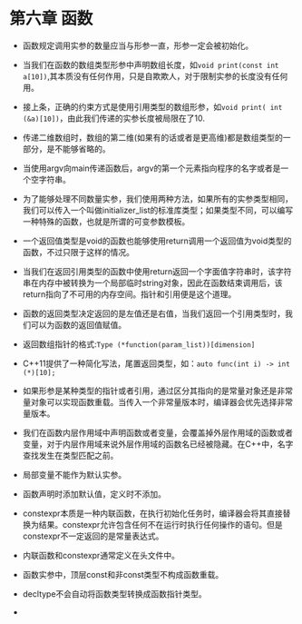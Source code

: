 # 第六章 函数

* 函数规定调用实参的数量应当与形参一直，形参一定会被初始化。
* 当我们在函数的数组类型形参中声明数组长度，如`void print(const int a[10])`,其本质没有任何作用，只是自欺欺人，对于限制实参的长度没有任何用。
* 接上条，正确的约束方式是使用引用类型的数组形参，如`void print( int (&a)[10])`，由此我们传递的实参长度被局限在了10.
* 传递二维数组时，数组的第二维(如果有的话或者是更高维)都是数组类型的一部分，是不能够省略的。

* 当使用argv向main传递函数后，argv的第一个元素指向程序的名字或者是一个空字符串。

* 为了能够处理不同数量实参，我们使用两种方法，如果所有的实参类型相同，我们可以传入一个叫做initializer_list的标准库类型；如果类型不同，可以编写一种特殊的函数，也就是所谓的可变参数模板。
* 一个返回值类型是void的函数也能够使用return调用一个返回值为void类型的函数，不过只限于这样的情况。

* 当我们在返回引用类型的函数中使用return返回一个字面值字符串时，该字符串在内存中被转换为一个局部临时string对象，因此在函数结束调用后，该return指向了不可用的内存空间。指针和引用便是这个道理。
* 函数的返回类型决定返回的是左值还是右值，当我们返回一个引用类型时，我们可以为函数的返回值赋值。

* 返回数组指针的格式:`Type (*function(param_list))[dimension]`
* C++11提供了一种简化写法，尾置返回类型，如：`auto func(int i) -> int (*)[10];`

* 如果形参是某种类型的指针或者引用，通过区分其指向的是常量对象还是非常量对象可以实现函数重载。当传入一个非常量版本时，编译器会优先选择非常量版本。
* 我们在函数内层作用域中声明函数或者变量，会覆盖掉外层作用域的函数或者变量，对于内层作用域来说外层作用域的函数名已经被隐藏。在C++中，名字查找发生在类型匹配之前。
* 局部变量不能作为默认实参。
* 函数声明时添加默认值，定义时不添加。

* constexpr本质是一种内联函数，在执行初始化任务时，编译器会将其直接替换为结果。constexpr允许包含任何不在运行时执行任何操作的语句。但是constexpr不一定返回的是常量表达式。
* 内联函数和constexpr通常定义在头文件中。
* 函数实参中，顶层const和非const类型不构成函数重载。
* decltype不会自动将函数类型转换成函数指针类型。
* 